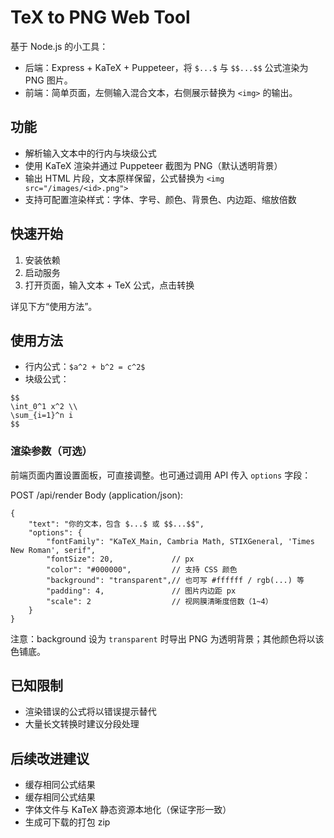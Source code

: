 # TeX to PNG Web Tool

基于 Node.js 的小工具：
- 后端：Express + KaTeX + Puppeteer，将 `$...$` 与 `$$...$$` 公式渲染为 PNG 图片。
- 前端：简单页面，左侧输入混合文本，右侧展示替换为 `<img>` 的输出。

## 功能
- 解析输入文本中的行内与块级公式
- 使用 KaTeX 渲染并通过 Puppeteer 截图为 PNG（默认透明背景）
- 输出 HTML 片段，文本原样保留，公式替换为 `<img src="/images/<id>.png">`
- 支持可配置渲染样式：字体、字号、颜色、背景色、内边距、缩放倍数

## 快速开始
1. 安装依赖
2. 启动服务
3. 打开页面，输入文本 + TeX 公式，点击转换

详见下方“使用方法”。

## 使用方法
- 行内公式：`$a^2 + b^2 = c^2$`
- 块级公式：
```
$$
\int_0^1 x^2 \\
\sum_{i=1}^n i
$$
```

### 渲染参数（可选）
前端页面内置设置面板，可直接调整。也可通过调用 API 传入 `options` 字段：

POST /api/render
Body (application/json):
```
{
	"text": "你的文本，包含 $...$ 或 $$...$$",
	"options": {
		"fontFamily": "KaTeX_Main, Cambria Math, STIXGeneral, 'Times New Roman', serif",
		"fontSize": 20,             // px
		"color": "#000000",         // 支持 CSS 颜色
		"background": "transparent",// 也可写 #ffffff / rgb(...) 等
		"padding": 4,               // 图片内边距 px
		"scale": 2                  // 视网膜清晰度倍数（1~4）
	}
}
```

注意：background 设为 `transparent` 时导出 PNG 为透明背景；其他颜色将以该色铺底。

## 已知限制
- 渲染错误的公式将以错误提示替代
- 大量长文转换时建议分段处理

## 后续改进建议
- 缓存相同公式结果
- 缓存相同公式结果
- 字体文件与 KaTeX 静态资源本地化（保证字形一致）
- 生成可下载的打包 zip
